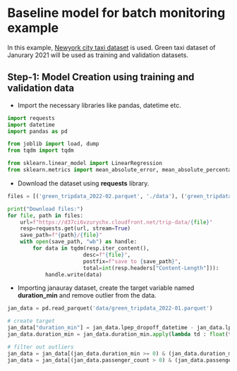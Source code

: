 # Baseline model for batch monitoring example

In this example, [Newyork city taxi dataset](https://www.nyc.gov/site/tlc/about/tlc-trip-record-data.page) is used. Green taxi dataset of Janurary 2021 will be used as training and validation datasets.

## Step-1: Model Creation using training and validation data

- Import the necessary libraries like pandas, datetime etc.

```python
import requests
import datetime
import pandas as pd

from joblib import load, dump
from tqdm import tqdm

from sklearn.linear_model import LinearRegression
from sklearn.metrics import mean_absolute_error, mean_absolute_percentage_error
```

- Download the dataset using **requests** library.

```python
files = [('green_tripdata_2022-02.parquet', './data'), ('green_tripdata_2022-01.parquet', './data')]

print("Download files:")
for file, path in files:
    url=f"https://d37ci6vzurychx.cloudfront.net/trip-data/{file}"
    resp=requests.get(url, stream=True)
    save_path=f"{path}/{file}"
    with open(save_path, "wb") as handle:
        for data in tqdm(resp.iter_content(),
                        desc=f"{file}",
                        postfix=f"save to {save_path}",
                        total=int(resp.headers["Content-Length"])):
            handle.write(data)
```

- Importing janauray dataset, create the target variable named **duration_min** and  remove outlier from the data.

```python
jan_data = pd.read_parquet('data/green_tripdata_2022-01.parquet')
```

```python
# create target
jan_data["duration_min"] = jan_data.lpep_dropoff_datetime - jan_data.lpep_pickup_datetime
jan_data.duration_min = jan_data.duration_min.apply(lambda td : float(td.total_seconds())/60)
```

```python
# filter out outliers
jan_data = jan_data[(jan_data.duration_min >= 0) & (jan_data.duration_min <= 60)]
jan_data = jan_data[(jan_data.passenger_count > 0) & (jan_data.passenger_count <= 8)]
```

